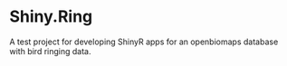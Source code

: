 # Shiny.Ring
A test project for developing ShinyR apps for an openbiomaps database with bird ringing data.

